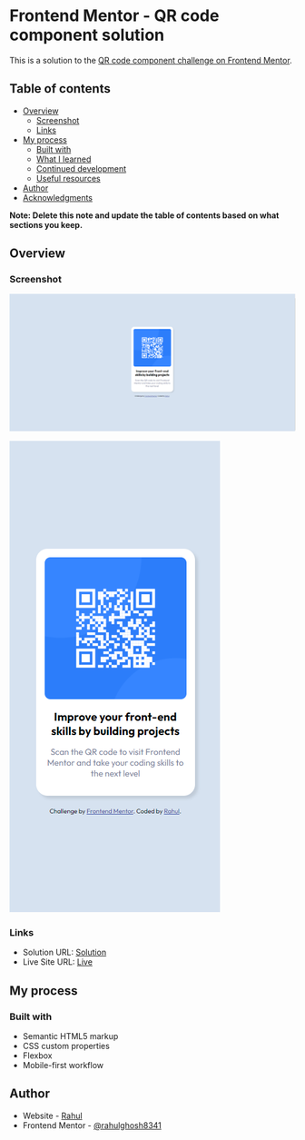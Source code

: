 # Frontend Mentor - QR code component solution

This is a solution to the [QR code component challenge on Frontend Mentor](https://www.frontendmentor.io/challenges/qr-code-component-iux_sIO_H).

## Table of contents

- [Overview](#overview)
  - [Screenshot](#screenshot)
  - [Links](#links)
- [My process](#my-process)
  - [Built with](#built-with)
  - [What I learned](#what-i-learned)
  - [Continued development](#continued-development)
  - [Useful resources](#useful-resources)
- [Author](#author)
- [Acknowledgments](#acknowledgments)

**Note: Delete this note and update the table of contents based on what sections you keep.**

## Overview

### Screenshot

![](./images/Screenshot%20desktop.png)

![](./images/Screenshot%20mobile.png)

### Links

- Solution URL: [Solution](https://github.com/rahulghosh8341/FrontendMentor-QR-code-component.github.io)
- Live Site URL: [Live](https://rahulghosh8341.github.io/FrontendMentor-QR-code-component.github.io/)

## My process

### Built with

- Semantic HTML5 markup
- CSS custom properties
- Flexbox
- Mobile-first workflow



## Author

- Website - [Rahul](https://github.com/rahulghosh8341)
- Frontend Mentor - [@rahulghosh8341](https://www.frontendmentor.io/profile/rahulghosh8341)


